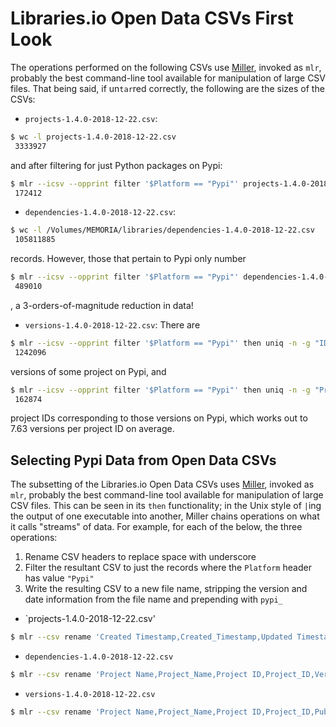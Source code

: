 # Libraries.io Open Data CSVs First Look
The operations performed on the following CSVs use 
[Miller](https://johnkerl.org/miller/doc/index.html), invoked as `mlr`,
probably the best command-line tool available for manipulation of large
CSV files. That being said, if un`tar`red correctly, the following are
the sizes of the CSVs:

 - `projects-1.4.0-2018-12-22.csv`:
```bash
$ wc -l projects-1.4.0-2018-12-22.csv
 3333927
``` 
and after filtering for just Python packages on Pypi:
```bash
$ mlr --icsv --opprint filter '$Platform == "Pypi"' projects-1.4.0-2018-12-22.csv | wc -l
 172412
```

 - `dependencies-1.4.0-2018-12-22.csv`: 
```bash
$ wc -l /Volumes/MEMORIA/libraries/dependencies-1.4.0-2018-12-22.csv
 105811885
```
records. However, those that pertain to Pypi only number
```bash
$ mlr --icsv --opprint filter '$Platform == "Pypi"' dependencies-1.4.0-2018-12-22.csv | wc -l
 489010
```
, a 3-orders-of-magnitude reduction in data!

 - `versions-1.4.0-2018-12-22.csv`:
There are
```bash
$ mlr --icsv --opprint filter '$Platform == "Pypi"' then uniq -n -g "ID" versions-1.4.0-2018-12-22.csv
 1242096
```
versions of some project on Pypi, and

```bash
$ mlr --icsv --opprint filter '$Platform == "Pypi"' then uniq -n -g "Project ID" versions-1.4.0-2018-12-22.csv
 162874
```
project IDs corresponding to those versions on Pypi, which works out to
7.63 versions per project ID on average.

## Selecting Pypi Data from Open Data CSVs
The subsetting of the Libraries.io Open Data CSVs uses 
[Miller](https://johnkerl.org/miller/doc/index.html), invoked as `mlr`,
probably the best command-line tool available for manipulation of large
CSV files. This can be seen in its `then` functionality; in the Unix
style of `|`ing the output of one executable into another, Miller chains
operations on what it calls "streams" of data. For example, for each of
the below, the three operations:
  1. Rename CSV headers to replace space with underscore
  2. Filter the resultant CSV to just the records where the `Platform`
  header has value `"Pypi"`
  3. Write the resulting CSV to a new file name, stripping the version
  and date information from the file name and prepending with `pypi_`

 - `projects-1.4.0-2018-12-22.csv'
```bash
$ mlr --csv rename 'Created Timestamp,Created_Timestamp,Updated Timestamp,Updated_Timestamp,Homepage URL,Homepage_URL,Repository URL,Repository_URL,Versions Count,Versions_Count,Latest Release Publish Timestamp,Latest_Release_Publish_Timestamp,Latest Release Number,Latest_Release_Number,Package Manager ID,Package_Manager_ID,Dependent Projects Count,Dependent_Projects_Count,Last synced Timestamp,Last_Synced_Timestamp,Dependent Repositories Count,Dependent_Repositories_Count,Repository ID,Repository_ID' then filter '$Platform == "Pypi"' then cut -x -f "Platform" projects-1.4.0-2018-12-22.csv > pypi_projects.csv
```

 - `dependencies-1.4.0-2018-12-22.csv`
```bash
$ mlr --csv rename 'Project Name,Project_Name,Project ID,Project_ID,Version Number,Version_Number,Version ID,Version_ID,Dependency Name,Dependency_Name,Dependency Platform,Dependency_Platform,Dependency Kind,Dependency_Kind,Optional Dependency,Optional_Dependency,Dependency Requirements,Dependency_Requirements,Dependency Project ID,Dependency_Project_ID' then filter '$Platform == "Pypi" && $Dependency_Platform == "Pypi"' then cut -x -f "Platform,Dependency_Platform" dependencies-1.4.0-2018-12-22.csv > pypi_dependencies.csv
```

 - `versions-1.4.0-2018-12-22.csv`
```bash
$ mlr --csv rename 'Project Name,Project_Name,Project ID,Project_ID,Published Timestamp,Published_Timestamp,Created Timestamp,Created_Timestamp,Updated Timestamp,Updated_Timestamp' then filter '$Platform == "Pypi"' then cut -x -f "Platform" versions-1.4.0-2018-12-22.csv > pypi_versions.csv
```
